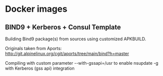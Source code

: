 # Docker images

## BIND9 + Kerberos + Consul Template

Building Bind9 package(s) from sources using customized APKBUILD.

Originals taken from Aports:
http://git.alpinelinux.org/cgit/aports/tree/main/bind?h=master

Compiling with custom parameter --with-gssapi=/usr
to enable nsupdate -g with Kerberos (gss api) integration
